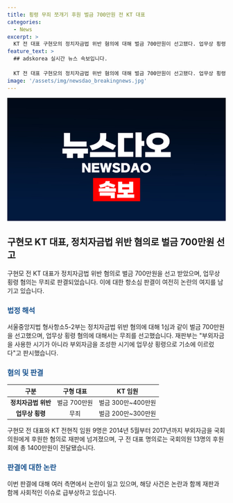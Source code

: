 ```yaml
---
title: 횡령 무죄 쪼개기 후원 벌금 700만원 전 KT 대표
categories:
  - News
excerpt: >
  KT 전 대표 구현모의 정치자금법 위반 혐의에 대해 벌금 700만원이 선고됐다. 업무상 횡령 혐의는 무죄 판결을 받았으며, 2014년부터 2017년까지 국회의원들에게 부외자금을 후원한 혐의도 있다. 이에 대한 재판에서도 벌금이 선고되었으며, 구 현모 대표 측은 항소를 진행중이다. (150자)
feature_text: >
  ## adskorea 실시간 뉴스 속보입니다.

  KT 전 대표 구현모의 정치자금법 위반 혐의에 대해 벌금 700만원이 선고됐다. 업무상 횡령 혐의는 무죄 판결을 받았으며, 2014년부터 2017년까지 국회의원들에게 부외자금을 후원한 혐의도 있다. 이에 대한 재판에서도 벌금이 선고되었으며, 구 현모 대표 측은 항소를 진행중이다. (150자)
image: '/assets/img/newsdao_breakingnews.jpg'
---
```


<p><img src="/assets/img/newsdao_breakingnews.jpg" alt="adskorea 속보" /></p>

<h2 data-ke-size="size26">구현모 KT 대표, 정치자금법 위반 혐의로 벌금 700만원 선고</h2>

<p data-ke-size="size16">구현모 전 KT 대표가 정치자금법 위반 혐의로 벌금 700만원을 선고 받았으며, 업무상 횡령 혐의는 무죄로 판결되었습니다. 이에 대한 항소심 판결이 여전히 논란의 여지를 남기고 있습니다.</p>

<h3><b><span style="color: #1a5490;">법정 해석</span></b></h3>

<p data-ke-size="size16">서울중앙지법 형사항소5-2부는 정치자금법 위반 혐의에 대해 1심과 같이 벌금 700만원을 선고했으며, 업무상 횡령 혐의에 대해서는 무죄를 선고했습니다. 재판부는 "부외자금을 사용한 시기가 아니라 부외자금을 조성한 시기에 업무상 횡령으로 기소에 이르렀다"고 판시했습니다.</p>

<h3><b><span style="color: #1a5490;">혐의 및 판결</span></b></h3>

<table>
<thead>
<tr>
<th scope="col">구분</th>
<th scope="col">구형 대표</th>
<th scope="col">KT 임원</th>
</tr>
</thead>
<tbody>
<tr>
<td style="text-align: center; height: 17px;"><b>정치자금법 위반</b></td>
<td style="text-align: center; height: 17px;">벌금 700만원</td>
<td style="text-align: center; height: 17px;">벌금 300만~400만원</td>
</tr>
<tr>
<td style="text-align: center; height: 17px;"><b>업무상 횡령</b></td>
<td style="text-align: center; height: 17px;">무죄</td>
<td style="text-align: center; height: 17px;">벌금 200만~300만원</td>
</tr>
</tbody>
</table>

<p data-ke-size="size16">구현모 전 대표와 KT 전현직 임원 9명은 2014년 5월부터 2017년까지 부외자금을 국회의원에게 후원한 혐의로 재판에 넘겨졌으며, 구 전 대표 명의로는 국회의원 13명의 후원회에 총 1400만원이 전달됐습니다.</p>

<h3><b><span style="color: #1a5490;">판결에 대한 논란</span></b></h3>

<p data-ke-size="size16">이번 판결에 대해 여러 측면에서 논란이 일고 있으며, 해당 사건은 논란과 함께 재판과 함께 사회적인 이슈로 급부상하고 있습니다.</p>

